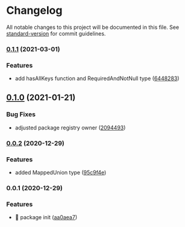 # Changelog

All notable changes to this project will be documented in this file. See [standard-version](https://github.com/conventional-changelog/standard-version) for commit guidelines.

### [0.1.1](https://github.com/GlCap/utils/compare/v0.1.0...v0.1.1) (2021-03-01)


### Features

* add hasAllKeys function and RequiredAndNotNull type ([6448283](https://github.com/GlCap/utils/commit/644828389499782c6b1ddd248bb989027952289d))

## [0.1.0](https://github.com/GlCap/utils/compare/v0.0.2...v0.1.0) (2021-01-21)


### Bug Fixes

* adjusted package registry owner ([2094493](https://github.com/GlCap/utils/commit/209449369fb995d5da128b8c6ebb72c32ff7fcb6))

### [0.0.2](https://github.com/GlCap/utils/compare/v0.0.1...v0.0.2) (2020-12-29)


### Features

* added MappedUnion type ([95c9f4e](https://github.com/GlCap/utils/commit/95c9f4e6791325c4d8ad3b11af3665b3fddf1d4e))

### 0.0.1 (2020-12-29)


### Features

* :rocket: package init ([aa0aea7](https://github.com/GlCap/utils/commit/aa0aea7d7773aa948669a8044ee2d3e8811fe199))
